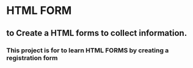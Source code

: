# HTML FORM

## to Create a HTML forms to collect information.

### This project is for to learn HTML FORMS by creating a registration form

